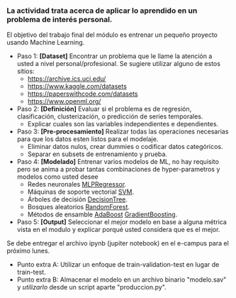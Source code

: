 ### La actividad trata acerca de aplicar lo aprendido en un problema de interés personal.
El objetivo del trabajo final del módulo es entrenar un pequeño proyecto usando Machine Learning.
- Paso 1: **[Dataset]** Encontrar un problema que le llame la atención a usted a nivel personal/profesional. Se sugiere utilizar alguno de estos sitios:
    - https://archive.ics.uci.edu/
    - https://www.kaggle.com/datasets
    - https://paperswithcode.com/datasets
    - https://www.openml.org/
- Paso 2: **[Definición]** Evaluar si el problema es de regresión, clasificación, clusterización, o predicción de series temporales.
    - Explicar cuales son las variables independientes e dependientes.
- Paso 3: **[Pre-procesamiento]** Realizar todas las operaciones necesarias para que los datos esten listos para el modelaje.
   - Eliminar datos nulos, crear dummies o codificar datos categóricos.
   - Separar en subsets de entrenamiento y prueba.
- Paso 4: **[Modelado]** Entrenar varios modelos de ML, no hay requisito pero se anima a probar tantas combinaciones de hyper-parametros y modelos como usted desee
    - Redes neuronales [MLPRegressor](https://scikit-learn.org/stable/modules/generated/sklearn.neural_network.MLPRegressor.html).
    - Máquinas de soporte vectorial [SVM](https://scikit-learn.org/stable/modules/svm.html).
    - Árboles de decisión [DecisionTree](https://scikit-learn.org/stable/modules/generated/sklearn.tree.DecisionTreeClassifier.html).
    - Bosques aleatorios [RandomForest](https://scikit-learn.org/stable/modules/generated/sklearn.ensemble.RandomForestClassifier.html).
    - Métodos de ensamble [AdaBoost](https://scikit-learn.org/stable/modules/generated/sklearn.ensemble.AdaBoostClassifier.html) [GradientBoosting](https://scikit-learn.org/stable/modules/generated/sklearn.ensemble.GradientBoostingClassifier.html).
- Paso 5: **[Output]** Seleccionar el mejor modelo en base a alguna métrica vista en el modulo y explicar porqué usted considera que es el mejor.

Se debe entregar el archivo ipynb (jupiter notebook) en el e-campus para el próximo lunes.

- Punto extra A: Utilizar un enfoque de train-validation-test en lugar de train-test.
- Punto extra B: Almacenar el modelo en un archivo binario "modelo.sav" y *utilizarlo* desde un script aparte "produccion.py".
